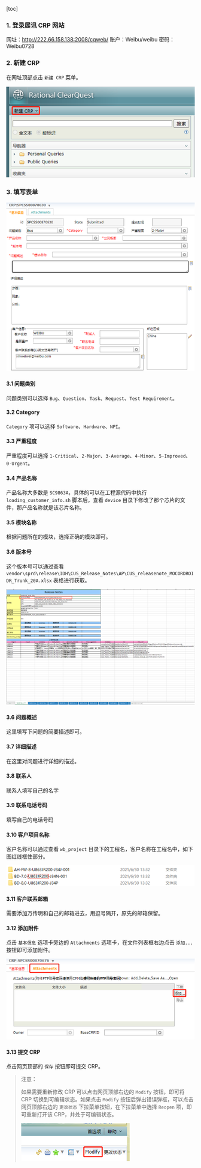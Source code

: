 [toc]

### 1. 登录展讯 CRP 网站

网址：http://222.66.158.138:2008/cqweb/
账户：Weibu/weibu
密码：Weibu0728

### 2. 新建 CRP

在网址顶部点击 `新建 CRP` 菜单。

![09](./images/09.png)

### 3. 填写表单

![10](./images/10.png)

#### 3.1 问题类别

问题类别可以选择 `Bug`、`Question`、`Task`、`Request`、`Test Requirement`。

#### 3.2 Category

`Category` 项可以选择 `Software`、`Hardware`、`NPI`。

#### 3.3 严重程度

严重程度可以选择 `1-Critical`、`2-Major`、`3-Average`、`4-Minor`、`5-Improved`、`0-Urgent`。

#### 3.4 产品名称

产品名称大多数是 `SC9863A`，具体的可以在工程源代码中执行 `loading_customer_info.sh` 脚本后，查看 `device` 目录下修改了那个芯片的文件，那产品名称就是该芯片名称。

#### 3.5 模块名称

根据问题所在的模块，选择正确的模块即可。

#### 3.6 版本号

这个版本号可以通过查看 `vendor\sprd\release\IDH\CUS_Release_Notes\AP\CUS_releasenote_MOCORDROIDR_Trunk_20A.xlsx` 表格进行获取。

![08](./images/08.png)

#### 3.6 问题概述

这里填写下问题的简要描述即可。

#### 3.7 详细描述

在这里对问题进行详细的描述。

#### 3.8 联系人

联系人填写自己的名字

#### 3.9 联系电话号码

填写自己的电话号码

#### 3.10 客户项目名称

客户名称可以通过查看 `wb_project` 目录下的工程名，客户名称在工程名中，如下图红线框住部分。

![11](./images/11.png)

#### 3.11 客户联系邮箱

需要添加万传明和自己的邮箱进去，用逗号隔开，原先的邮箱保留。

#### 3.12 添加附件

点击 `基本信息` 选项卡旁边的 `Attachments` 选项卡，在文件列表框右边点击 `添加...` 按钮即可添加附件。

![12](./images/12.png)

#### 3.13 提交 CRP

点击网页顶部的 `保存` 按钮即可提交 CRP。

> 注意：
>
> 如果需要重新修改 CRP 可以点击网页顶部右边的 `Modify` 按钮，即可将 CRP 切换到可编辑状态。如果点击 `Modify` 按钮后弹出错误弹框，可以点击网页顶部右边的 `更改状态` 下拉菜单按钮，在下拉菜单中选择 `Reopen` 项，即可重新打开该 CRP，并处于可编辑状态。
>
> ![13](./images/13.png)